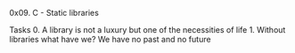 0x09. C - Static libraries

  Tasks
	0. A library is not a luxury but one of the necessities of life
	1. Without libraries what have we? We have no past and no future
